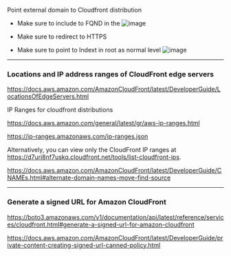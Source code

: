 Point external domain to Cloudfront distribution

* Make sure to include to FQND in the
![image](https://user-images.githubusercontent.com/14207635/214052186-a72e901c-b10f-4c17-bbd4-f090c4f2f8f6.png)


* Make sure to redirect to HTTPS
* Make sure to point to Indext in root as normal level
![image](https://user-images.githubusercontent.com/14207635/214051964-edcd612f-620e-495c-897b-58751f8ed992.png)


---

### Locations and IP address ranges of CloudFront edge servers
https://docs.aws.amazon.com/AmazonCloudFront/latest/DeveloperGuide/LocationsOfEdgeServers.html


IP Ranges for cloudfront distributions

https://docs.aws.amazon.com/general/latest/gr/aws-ip-ranges.html

https://ip-ranges.amazonaws.com/ip-ranges.json


Alternatively, you can view only the CloudFront IP ranges at https://d7uri8nf7uskq.cloudfront.net/tools/list-cloudfront-ips.



https://docs.aws.amazon.com/AmazonCloudFront/latest/DeveloperGuide/CNAMEs.html#alternate-domain-names-move-find-source

---

### Generate a signed URL for Amazon CloudFront

https://boto3.amazonaws.com/v1/documentation/api/latest/reference/services/cloudfront.html#generate-a-signed-url-for-amazon-cloudfront

https://docs.aws.amazon.com/AmazonCloudFront/latest/DeveloperGuide/private-content-creating-signed-url-canned-policy.html

